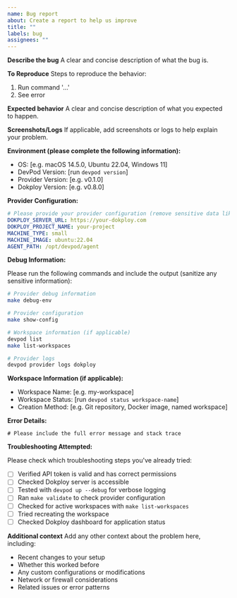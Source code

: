 ```yaml
---
name: Bug report
about: Create a report to help us improve
title: ""
labels: bug
assignees: ""
---
```


**Describe the bug**
A clear and concise description of what the bug is.

**To Reproduce**
Steps to reproduce the behavior:

1. Run command '...'
2. See error

**Expected behavior**
A clear and concise description of what you expected to happen.

**Screenshots/Logs**
If applicable, add screenshots or logs to help explain your problem.

**Environment (please complete the following information):**

- OS: [e.g. macOS 14.5.0, Ubuntu 22.04, Windows 11]
- DevPod Version: [run `devpod version`]
- Provider Version: [e.g. v0.1.0]
- Dokploy Version: [e.g. v0.8.0]

**Provider Configuration:**

```yaml
# Please provide your provider configuration (remove sensitive data like API tokens)
DOKPLOY_SERVER_URL: https://your-dokploy.com
DOKPLOY_PROJECT_NAME: your-project
MACHINE_TYPE: small
MACHINE_IMAGE: ubuntu:22.04
AGENT_PATH: /opt/devpod/agent
```

**Debug Information:**

Please run the following commands and include the output (sanitize any sensitive information):

```bash
# Provider debug information
make debug-env

# Provider configuration
make show-config

# Workspace information (if applicable)
devpod list
make list-workspaces

# Provider logs
devpod provider logs dokploy
```

**Workspace Information (if applicable):**

- Workspace Name: [e.g. my-workspace]
- Workspace Status: [run `devpod status workspace-name`]
- Creation Method: [e.g. Git repository, Docker image, named workspace]

**Error Details:**

```
# Please include the full error message and stack trace
```

**Troubleshooting Attempted:**

Please check which troubleshooting steps you've already tried:

- [ ] Verified API token is valid and has correct permissions
- [ ] Checked Dokploy server is accessible
- [ ] Tested with `devpod up --debug` for verbose logging
- [ ] Ran `make validate` to check provider configuration
- [ ] Checked for active workspaces with `make list-workspaces`
- [ ] Tried recreating the workspace
- [ ] Checked Dokploy dashboard for application status

**Additional context**
Add any other context about the problem here, including:

- Recent changes to your setup
- Whether this worked before
- Any custom configurations or modifications
- Network or firewall considerations
- Related issues or error patterns
